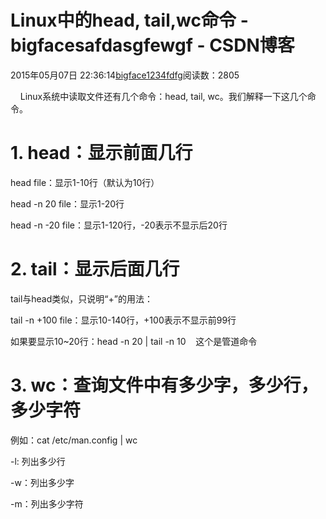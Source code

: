 # Linux中的head, tail,wc命令 - bigfacesafdasgfewgf - CSDN博客





2015年05月07日 22:36:14[bigface1234fdfg](https://me.csdn.net/puqutogether)阅读数：2805











    Linux系统中读取文件还有几个命令：head, tail, wc。我们解释一下这几个命令。




# 1. head：显示前面几行

head file：显示1-10行（默认为10行）

head -n 20 file：显示1-20行

head -n -20 file：显示1-120行，-20表示不显示后20行





# 2. tail：显示后面几行

tail与head类似，只说明“+”的用法：

tail -n +100 file：显示10-140行，+100表示不显示前99行




如果要显示10~20行：head -n 20 | tail -n 10    这个是管道命令







# 3. wc：查询文件中有多少字，多少行，多少字符

例如：cat /etc/man.config | wc




-l: 列出多少行

-w：列出多少字

-m：列出多少字符












